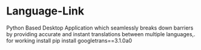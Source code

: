 # Language-Link
Python Based Desktop Application which seamlessly breaks down barriers by providing accurate and instant translations between multiple languages,.
for working install
pip install googletrans==3.1.0a0

